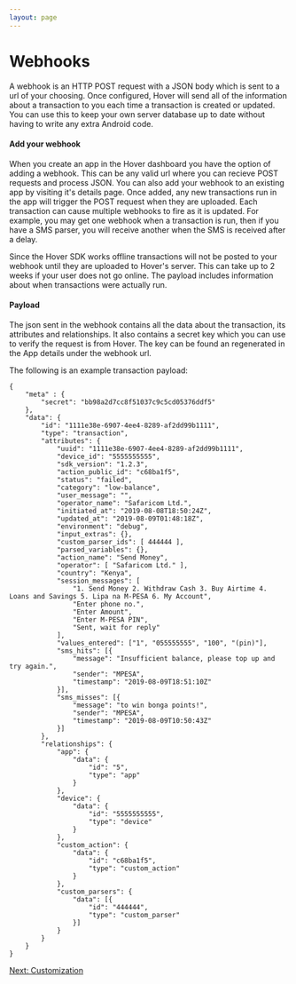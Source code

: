 ```yaml
---
layout: page
---
```


# Webhooks

A webhook is an HTTP POST request with a JSON body which is sent to a url of your choosing. Once configured, Hover will send all of the information about a transaction to you each time a transaction is created or updated. You can use this to keep your own server database up to date without having to write any extra Android code.

#### Add your webhook

When you create an app in the Hover dashboard you have the option of adding a webhook. This can be any valid url where you can recieve POST requests and process JSON. You can also add your webhook to an existing app by visiting it's details page. Once added, any new transactions run in the app will trigger the POST request when they are uploaded. Each transaction can cause multiple webhooks to fire as it is updated. For example, you may get one webhook when a transaction is run, then if you have a SMS parser, you will receive another when the SMS is received after a delay.

Since the Hover SDK works offline transactions will not be posted to your webhook until they are uploaded to Hover's server. This can take up to 2 weeks if your user does not go online. The payload includes information about when transactions were actually run.

#### Payload

The json sent in the webhook contains all the data about the transaction, its attributes and relationships. It also contains a secret key which you can use to verify the request is from Hover. The key can be found an regenerated in the App details under the webhook url.

The following is an example transaction payload:

    
    { 
    	"meta" : {
    		"secret": "bb98a2d7cc8f51037c9c5cd05376ddf5"
    	},
    	"data": {
    		"id": "1111e38e-6907-4ee4-8289-af2dd99b1111",
    		"type": "transaction",
    		"attributes": {
    			"uuid": "1111e38e-6907-4ee4-8289-af2dd99b1111",
    			"device_id": "5555555555",
    			"sdk_version": "1.2.3",
    			"action_public_id": "c68ba1f5",
    			"status": "failed",
    			"category": "low-balance",
    			"user_message": "",
    			"operator_name": "Safaricom Ltd.",
    			"initiated_at": "2019-08-08T18:50:24Z",
    			"updated_at": "2019-08-09T01:48:18Z",
    			"environment": "debug",
    			"input_extras": {},
    			"custom_parser_ids": [ 444444 ],
    			"parsed_variables": {},
    			"action_name": "Send Money",
    			"operator": [ "Safaricom Ltd." ],
    			"country": "Kenya",
    			"session_messages": [
    				"1. Send Money 2. Withdraw Cash 3. Buy Airtime 4. Loans and Savings 5. Lipa na M-PESA 6. My Account",
    				"Enter phone no.",
    				"Enter Amount",
    				"Enter M-PESA PIN",
    				"Sent, wait for reply"
    			],
    			"values_entered": ["1", "055555555", "100", "(pin)"],
    			"sms_hits": [{
    				"message": "Insufficient balance, please top up and try again.",
    				"sender": "MPESA",
    				"timestamp": "2019-08-09T18:51:10Z"
    			}],
    			"sms_misses": [{
    				"message": "to win bonga points!",
    				"sender": "MPESA",
    				"timestamp": "2019-08-09T10:50:43Z"
    			}]
    		},
    		"relationships": {
    			"app": {
    				"data": {
    					"id": "5",
    					"type": "app"
    				}
    			},
    			"device": {
    				"data": {
    					"id": "5555555555",
    					"type": "device"
    				}
    			},
    			"custom_action": {
    				"data": {
    					"id": "c68ba1f5",
    					"type": "custom_action"
    				}
    			},
    			"custom_parsers": {
    				"data": [{
    					"id": "444444",
    					"type": "custom_parser"
    				}]
    			}
    		}
    	}
    }
    

[Next: Customization](/docs/customization)